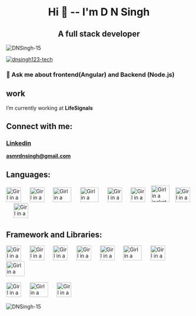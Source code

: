 <h1 align="center">Hi 👋 -- I'm D N Singh</h1>
<h2 align="center">A full stack developer</h2>
 
<p align="left"> <img src="https://komarev.com/ghpvc/?username=dnsingh123-tech&label=Profile%20views&color=0e75b6&style=flat" alt="DNSingh-15" /> </p>

<p align="left"> <a href="https://github.com/ryo-ma/github-profile-trophy"><img src="https://github-profile-trophy.vercel.app/?username=DNSingh-15" alt="dnsingh123-tech" /></a> </p>

### 💬 Ask me about **frontend(Angular) and Backend (Node.js)**

## work
I’m currently working at **LifeSignals**


## Connect with me:

<h3> <a href="https://www.linkedin.com/in/d-n-singh-49b85b1b2/">Linkedin</a> </h3>  
 
**asmrdnsingh@gmail.com**


## Languages:

<img src=".html.jpg" alt="Girl in a jacket" width="40" height="40"> &nbsp;&nbsp;&nbsp;&nbsp;
<img src="./img/css.jpg" alt="Girl in a jacket" width="40" height="40"> &nbsp;&nbsp;&nbsp;&nbsp;
<img src="./img/js.png" alt="Girl in a jacket" width="50" height="40"> &nbsp;&nbsp;&nbsp;&nbsp;
<img src="./img/node.png" alt="Girl in a jacket" width="50" height="40"> &nbsp;&nbsp;&nbsp;&nbsp;
<img src="./img/pyhton.png" alt="Girl in a jacket" 
width="40" height="40"> &nbsp;&nbsp;&nbsp;&nbsp;
<img src="./img/C++.png" alt="Girl in a jacket" 
width="40" height="40"> &nbsp;&nbsp;
<img src="./img/markdown.png" alt="Girl in a jacket" width="50" height="45"> &nbsp;&nbsp;
<img src="./img/yaml1.png" alt="Girl in a jacket" width="40" height="40"> &nbsp;&nbsp;&nbsp;&nbsp;
<img src="./img/NGINX.png" alt="Girl in a jacket" width="40" height="40">



## Framework and Libraries:

<img src="./img/angular.png" alt="Girl in a jacket" width="40" height="40"> &nbsp;&nbsp;&nbsp;&nbsp;
<img src="./img/angular-material.png" alt="Girl in a jacket" width="40" height="40"> &nbsp;&nbsp;&nbsp;&nbsp;
<img src="./img/bootstrap.png" alt="Girl in a jacket" width="40" height="40"> &nbsp;&nbsp;&nbsp;&nbsp;
<img src="./img/jquery.png" alt="Girl in a jacket" width="40" height="40"> &nbsp;&nbsp;&nbsp;&nbsp;
<img src="./img/rxjs.webp" alt="Girl in a jacket" width="40" height="40"> &nbsp;&nbsp;&nbsp;&nbsp;
<img src="./img/swagger.webp" alt="Girl in a jacket" width="50" height="40"> &nbsp;&nbsp;&nbsp;&nbsp;
<img src="./img/socket.jpg" alt="Girl in a jacket" width="40" height="40"> &nbsp;&nbsp;&nbsp;&nbsp;
<img src="./img/vuepres.jpg" alt="Girl in a jacket" width="50" height="40"> &nbsp;&nbsp;&nbsp;&nbsp;

<img src="./img/rabbitmq.png" alt="Girl in a jacket" width="40" height="40"> &nbsp;&nbsp;&nbsp;&nbsp;
<img src="./img/MQTT.js.png" alt="Girl in a jacket" width="50" height="40"> &nbsp;&nbsp;&nbsp;&nbsp;
<img src="./img/cors.png" alt="Girl in a jacket" width="40" height="40"> &nbsp;&nbsp;&nbsp;&nbsp;




<p><img align="center" src="https://github-readme-stats.vercel.app/api/top-langs?username=DNSingh-15&show_icons=true&locale=en&layout=compact" alt="DNSingh-15" /></p>
